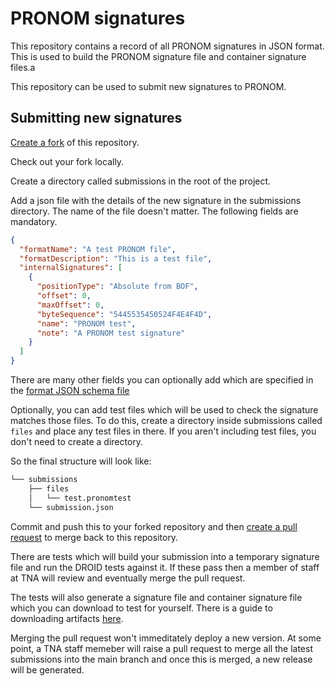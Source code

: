 # PRONOM signatures

This repository contains a record of all PRONOM signatures in JSON format. This is used to build the PRONOM signature file and container signature files.a

This repository can be used to submit new signatures to PRONOM.

## Submitting new signatures

[Create a fork](https://docs.github.com/en/pull-requests/collaborating-with-pull-requests/working-with-forks/fork-a-repo) of this repository.

Check out your fork locally.

Create a directory called submissions in the root of the project.

Add a json file with the details of the new signature in the submissions directory. The name of the file doesn't matter. The following fields are mandatory.

```json
{
  "formatName": "A test PRONOM file",
  "formatDescription": "This is a test file",
  "internalSignatures": [
    {
      "positionType": "Absolute from BOF",
      "offset": 0,
      "maxOffset": 0,
      "byteSequence": "5445535450524F4E4F4D",
      "name": "PRONOM test",
      "note": "A PRONOM test signature"
    }
  ]
}

```

There are many other fields you can optionally add which are specified in the [format JSON schema file](/format_schema.json)

Optionally, you can add test files which will be used to check the signature matches those files. To do this, create a directory inside submissions called `files` and place any test files in there. If you aren't including test files, you don't need to create a directory.

So the final structure will look like:
```bash
└── submissions
    ├── files
    │   └── test.pronomtest
    └── submission.json
```

Commit and push this to your forked repository and then [create a pull request](https://docs.github.com/en/pull-requests/collaborating-with-pull-requests/proposing-changes-to-your-work-with-pull-requests/creating-a-pull-request-from-a-fork) to merge back to this repository.

There are tests which will build your submission into a temporary signature file and run the DROID tests against it. If these pass then a member of staff at TNA will review and eventually merge the pull request. 

The tests will also generate a signature file and container signature file which you can download to test for yourself. There is a guide to downloading artifacts [here](https://docs.github.com/en/actions/managing-workflow-runs-and-deployments/managing-workflow-runs/downloading-workflow-artifacts).

Merging the pull request won't immeditately deploy a new version. At some point, a TNA staff memeber will raise a pull request to merge all the latest submissions into the main branch and once this is merged, a new release will be generated.